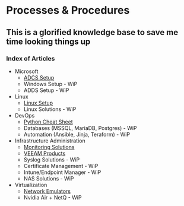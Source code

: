 # Processes & Procedures  

## This is a glorified knowledge base to save me time looking things up

### Index of Articles  

- Microsoft  
  - [ADCS Setup](AD-CertSvc.md)
  - Windows Setup - WiP
  - ADDS Setup - WiP  
- Linux
  - [Linux Setup](Linux-Setup.md)
  - Linux Solutions - WiP
- DevOps  
  - [Python Cheat Sheet](Python101.md)
  - Databases (MSSQL, MariaDB, Postgres) - WiP
  - Automation (Ansible, Jinja, Teraform) - WiP
- Infrastructure Administration  
  - [Monitoring Solutions](Monitoring.md)  
  - [VEEAM Products](Veeam-Suite.md)
  - Syslog Solutions - WiP  
  - Certificate Management  - WiP  
  - Intune/Endpoint Manager - WiP  
  - NAS Solutions - WiP
- Virtualization
  - [Network Emulators](netsim-options.md)
  - Nvidia Air + NetQ - WiP
